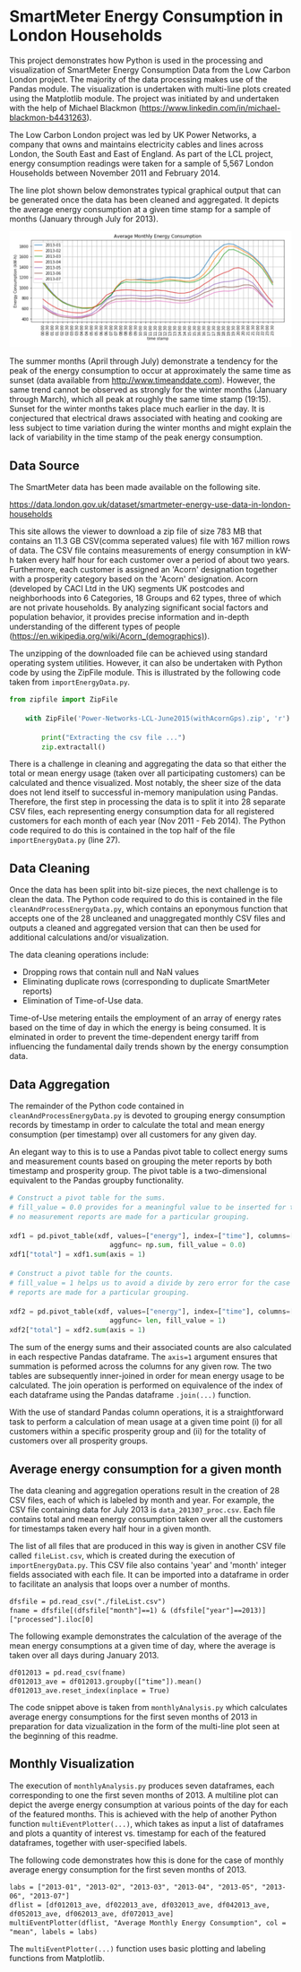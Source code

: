 # SmartMeter Energy Consumption in London Households

This project demonstrates how Python is used in the processing and visualization of SmartMeter Energy Consumption Data from the Low Carbon London project. The majority of the data processing makes use of the Pandas module. The visualization is undertaken with multi-line plots created using the Matplotlib module. The project was initiated by and undertaken with the help of Michael Blackmon (https://www.linkedin.com/in/michael-blackmon-b4431263).

The Low Carbon London project was led by UK Power Networks, a company that owns and maintains electricity cables and lines across London, the South East and East of England. As part of the LCL project, energy consumption readings were taken for a sample of 5,567 London Households between November 2011 and February 2014.

The line plot shown below demonstrates typical graphical output that can be generated once the data has been cleaned and aggregated. It depicts the average energy consumption at a given time stamp for a sample of months (January through July for 2013).

![Average monthly energy consumption during a typical day](https://raw.githubusercontent.com/JerryGreenough/SmartMeter-Energy-Consumption-Data-in-London-Households/master/MonthlyAverage.png)

The summer months (April through July) demonstrate a tendency for the peak of the energy consumption to occur at approximately the same time as sunset (data available from http://www.timeanddate.com). However, the same trend cannot be observed as strongly for the winter months (January through March), which all peak at roughly the same time stamp (19:15). Sunset for the winter months takes place much earlier in the day. It is conjectured that electrical draws associated with heating and cooking are less subject to time variation during the winter months and might explain the lack of variability in the time stamp of the peak energy consumption.

## Data Source

The SmartMeter data has been made available on the following site.

https://data.london.gov.uk/dataset/smartmeter-energy-use-data-in-london-households

This site allows the viewer to download a zip file of size 783 MB that contains an 11.3 GB CSV(comma seperated values) file with 167 million rows of data. The CSV file contains measurements of energy consumption in kW-h taken every half hour for each customer over a period of about two years. Furthermore, each customer is assigned an 'Acorn' designation together with a prosperity category based on the 'Acorn' designation. Acorn (developed by CACI Ltd in the UK) segments UK postcodes and neighborhoods into 6 Categories, 18 Groups and 62 types, three of which are not private households. By analyzing significant social factors and population behavior, it provides precise information and in-depth understanding of the different types of people (https://en.wikipedia.org/wiki/Acorn_(demographics)).

The unzipping of the downloaded file can be achieved using standard operating system utilities. However, it can also be undertaken with  Python code by using the ZipFile module. This is illustrated by the following code taken from ```importEnergyData.py```.

```python
from zipfile import ZipFile 
        
    with ZipFile('Power-Networks-LCL-June2015(withAcornGps).zip', 'r') as zip: 
  
        print("Extracting the csv file ...") 
        zip.extractall() 
```

There is a challenge in cleaning and aggregating the data so that either the total or mean energy usage (taken over all participating customers) can be calculated and thence visualized. Most notably, the sheer size of the data does not lend itself to successful in-memory manipulation using Pandas. Therefore, the first step in processing the data is to split it into 28 separate CSV files, each representing energy consumption data for all registered customers for each month of each year (Nov 2011 - Feb 2014). The Python code required to do this is contained in the top half of the file ```importEnergyData.py``` (line 27).

## Data Cleaning

Once the data has been split into bit-size pieces, the next challenge is to clean the data. The Python code required to do this is contained in the file ```cleanAndProcessEnergyData.py```, which contains an eponymous function that accepts one of the 28 uncleaned and unaggregated monthly CSV files and outputs a cleaned and aggregated version that can then be used for additional calculations and/or visualization.

The data cleaning operations include:
* Dropping rows that contain null and NaN values
* Eliminating duplicate rows (corresponding to duplicate SmartMeter reports)
* Elimination of Time-of-Use data.

Time-of-Use metering entails the employment of an array of energy rates based on the time of day in which the energy is being consumed. It is elminated in order to prevent the time-dependent energy tariff from influencing the fundamental daily trends shown by the energy consumption data.

## Data Aggregation

The remainder of the Python code contained in ```cleanAndProcessEnergyData.py``` is devoted to grouping energy consumption records by timestamp in order to calculate the total and mean energy consumption (per timestamp) over all customers for any given day.

An elegant way to this is to use a Pandas pivot table to collect energy sums and measurement counts based on grouping the meter reports by both timestamp and prosperity group. The pivot table is a two-dimensional equivalent to the Pandas groupby functionality.

```Python
# Construct a pivot table for the sums.
# fill_value = 0.0 provides for a meaningful value to be inserted for the case in which 
# no measurement reports are made for a particular grouping.

xdf1 = pd.pivot_table(xdf, values=["energy"], index=["time"], columns=["prosperity group"], \
                         aggfunc= np.sum, fill_value = 0.0)
xdf1["total"] = xdf1.sum(axis = 1)

# Construct a pivot table for the counts.
# fill_value = 1 helps us to avoid a divide by zero error for the case in which no measuremet
# reports are made for a particular grouping.

xdf2 = pd.pivot_table(xdf, values=["energy"], index=["time"], columns=["prosperity group"], \
                         aggfunc= len, fill_value = 1)
xdf2["total"] = xdf2.sum(axis = 1)
```
The sum of the energy sums and their associated counts are also calculated in each respective Pandas dataframe. The ```axis=1``` argument ensures that summation is peformed across the columns for any given row. The two tables are subsequently inner-joined in order for mean energy usage to be calculated. The join operation is performed on equivalence of the index of each dataframe using the Pandas dataframe ```.join(...)``` function.

With the use of standard Pandas column operations, it is a straightforward task to perform a calculation of mean usage at a given time point (i) for all customers within a specific prosperity group and (ii) for the totality of customers over all prosperity groups. 

## Average energy consumption for a given month

The data cleaning and aggregation operations result in the creation of 28 CSV files, each of which is labeled by month and year. For example, the CSV file containing data for July 2013 is ```data_201307_proc.csv```.  Each file contains total and mean energy consumption taken over all the customers for timestamps taken every half hour in a given month.

The list of all files that are produced in this way is given in another CSV file called ```fileList.csv```, which is created during the execution of ```importEnergyData.py```. This CSV file also contains 'year' and 'month' integer fields associated with each file. It can be imported into a dataframe in order to facilitate an analysis that loops over a number of months.

```
dfsfile = pd.read_csv("./fileList.csv")
fname = dfsfile[(dfsfile["month"]==1) & (dfsfile["year"]==2013)]["processed"].iloc[0]
```

The following example demonstrates the calculation of the average of the mean energy consumptions at a given time of day, where the average is taken over all days during January 2013.

```
df012013 = pd.read_csv(fname)
df012013_ave = df012013.groupby(["time"]).mean()
df012013_ave.reset_index(inplace = True)
```
The code snippet above is taken from ```monthlyAnalysis.py``` which calculates average energy consumptions for the first seven months of 2013 in preparation for data vizualization in the form of the multi-line plot seen at the beginning of this readme.

## Monthly Visualization

The execution of ```monthlyAnalysis.py``` produces seven dataframes, each corresponding to one the first seven months of 2013. A multiline plot can depict the averge energy consumption at various points of the day for each of the featured months. This is achieved with the help of another Python function ```multiEventPlotter(...)```, which takes as input a list of dataframes and plots a quantity of interest vs. timestamp for each of the featured dataframes, together with user-specified labels.

The following code demonstrates how this is done for the case of monthly average energy consumption for the first seven months of 2013.

```
labs = ["2013-01", "2013-02", "2013-03", "2013-04", "2013-05", "2013-06", "2013-07"]
dflist = [df012013_ave, df022013_ave, df032013_ave, df042013_ave, df052013_ave, df062013_ave, df072013_ave]
multiEventPlotter(dflist, "Average Monthly Energy Consumption", col = "mean", labels = labs)
```

The ```multiEventPlotter(...)``` function uses basic plotting and labeling functions from Matplotlib.







